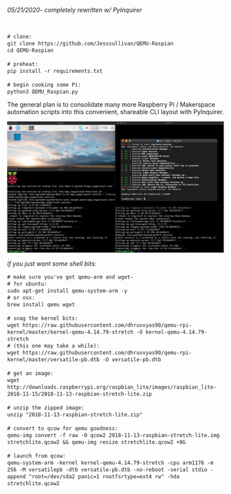 *05/21/2020- completely rewritten w/ PyInquirer*
    
<br>
   
 ```shell script
# clone:
git clone https://github.com/Jesssullivan/QEMU-Raspian
cd QEMU-Raspian

# preheat:
pip install -r requirements.txt

# begin cooking some Pi:
python3 QEMU_Raspian.py
```

The general plan is to consolidate many more Raspberry Pi / Makerspace automation scripts into this convenient, shareable CLI layout with PyInquirer.

       
![Alt text](imgs.png?raw=true)
   
*if you just want some shell bits:*

```shell script
# make sure you've got qemu-arm and wget-
# for ubuntu:
sudo apt-get install qemu-system-arm -y
# or osx:
brew install qemu wget 

# snag the kernel bits:
wget https://raw.githubusercontent.com/dhruvvyas90/qemu-rpi-kernel/master/kernel-qemu-4.14.79-stretch -O kernel-qemu-4.14.79-stretch 
# (this one may take a while):
wget https://raw.githubusercontent.com/dhruvvyas90/qemu-rpi-kernel/master/versatile-pb.dtb -O versatile-pb.dtb

# get an image:
wget http://downloads.raspberrypi.org/raspbian_lite/images/raspbian_lite-2018-11-15/2018-11-13-raspbian-stretch-lite.zip

# unzip the zipped image:
unzip "2018-11-13-raspbian-stretch-lite.zip" 

# convert to qcow for qemu goodness:
qemu-img convert -f raw -O qcow2 2018-11-13-raspbian-stretch-lite.img stretchlite.qcow2 && qemu-img resize stretchlite.qcow2 +8G

# launch from qcow:
qemu-system-arm -kernel kernel-qemu-4.14.79-stretch -cpu arm1176 -m 256 -M versatilepb -dtb versatile-pb.dtb -no-reboot -serial stdio -append "root=/dev/sda2 panic=1 rootfsrtype=ext4 rw" -hda stretchlite.qcow2
```

